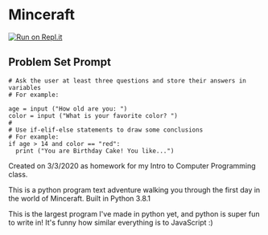 # Minceraft
[![Run on Repl.it](https://repl.it/badge/github/@jamesjpk123/Minceraft)](https://repl.it/github/thatrobotdev/Minceraft)

## Problem Set Prompt
```python3
# Ask the user at least three questions and store their answers in variables
# For example: 

age = input ("How old are you: ")
color = input ("What is your favorite color? ")
#
# Use if-elif-else statements to draw some conclusions
# For example: 
if age > 14 and color == "red":
  print ("You are Birthday Cake! You like...")
```

Created on 3/3/2020 as homework for my Intro to Computer Programming class.

This is a python program text adventure walking you through the first day in the world of Minceraft. Built in Python 3.8.1

This is the largest program I've made in python yet, and python is super fun to write in! It's funny how similar everything is to JavaScript :) 
